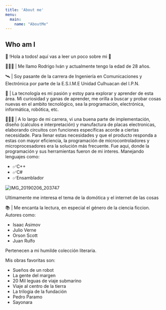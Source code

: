 ```yaml
---
title: 'About me'
menu:
  main:
    name: "AboutMe"
---
```


## Who am I

🚀 !Hola a todos! aquí vas a leer un poco sobre mi 🚀

👨🏻‍🚀 | Me llamo Rodrigo Iván y actualmente tengo la edad de 28 años.

🛰 | Soy pasante de la carrera de Ingeniería en Comunicaciones y Electrónica por parte de la E.S.I.M.E Unidad Culhuacan del I.P.N.

🤖 | La tecnología es mi pasión y estoy para explorar y aprender de esta área. Mi curiosidad y ganas de aprender, me orilla a buscar y probar cosas nuevas en el ambito tecnológico, sea la programación, electrónica, informática, robótica, etc. 

👨🏼‍🎓 | A lo largo de mi carrera, vi una buena parte de implementación, diseño (calculos e interpretación) y manufactura de placas electronicas, elaborando circuitos con funciones específicas acorde a ciertas necesidade. Para llenar estas necesidades y que el producto responda a estas con mayor eficiencia, la programación de microcontroladores y microprocesadores era la solución más frecuente. Fue aqui, donde la programación y sus herramientas fueron de mi interes. 
Manejando lenguajes como: 
- ✅C++
- ✅C#
- ✅Ensamblador

![IMG_20190206_203747](https://user-images.githubusercontent.com/99302791/166912825-8bbc1e63-83e5-4265-ae5d-c2affaa84187.jpg)

Ultimamente me interesa el tema de la domótica y el internet de las cosas

📚 | Me encanta la lectura, en especial el género de la ciencia ficcion. Autores como: 
- Isaac Asimov 
- Julio Verne 
- Orson Scott 
- Juan Rulfo 

Pertenecen a mi humilde colección literaria. 

Mis obras favoritas son: 
- Sueños de un robot 
- La gente del margen 
- 20 Mil leguas de viaje submarino 
- Viaje al centro de la tierra 
- La trilogia de la fundación 
- Pedro Paramo 
- Sayonara

